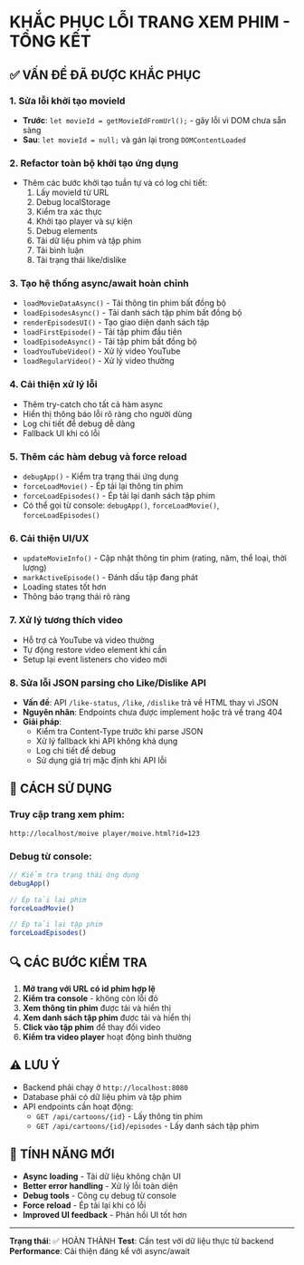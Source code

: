 # KHẮC PHỤC LỖI TRANG XEM PHIM - TỔNG KẾT

## ✅ VẤN ĐỀ ĐÃ ĐƯỢC KHẮC PHỤC

### 1. **Sửa lỗi khởi tạo movieId**
- **Trước**: `let movieId = getMovieIdFromUrl();` - gây lỗi vì DOM chưa sẵn sàng
- **Sau**: `let movieId = null;` và gán lại trong `DOMContentLoaded`

### 2. **Refactor toàn bộ khởi tạo ứng dụng**
- Thêm các bước khởi tạo tuần tự và có log chi tiết:
  1. Lấy movieId từ URL
  2. Debug localStorage  
  3. Kiểm tra xác thực
  4. Khởi tạo player và sự kiện
  5. Debug elements
  6. Tải dữ liệu phim và tập phim
  7. Tải bình luận
  8. Tải trạng thái like/dislike

### 3. **Tạo hệ thống async/await hoàn chỉnh**
- `loadMovieDataAsync()` - Tải thông tin phim bất đồng bộ
- `loadEpisodesAsync()` - Tải danh sách tập phim bất đồng bộ  
- `renderEpisodesUI()` - Tạo giao diện danh sách tập
- `loadFirstEpisode()` - Tải tập phim đầu tiên
- `loadEpisodeAsync()` - Tải tập phim bất đồng bộ
- `loadYouTubeVideo()` - Xử lý video YouTube
- `loadRegularVideo()` - Xử lý video thường

### 4. **Cải thiện xử lý lỗi**
- Thêm try-catch cho tất cả hàm async
- Hiển thị thông báo lỗi rõ ràng cho người dùng
- Log chi tiết để debug dễ dàng
- Fallback UI khi có lỗi

### 5. **Thêm các hàm debug và force reload**
- `debugApp()` - Kiểm tra trạng thái ứng dụng
- `forceLoadMovie()` - Ép tải lại thông tin phim
- `forceLoadEpisodes()` - Ép tải lại danh sách tập phim
- Có thể gọi từ console: `debugApp()`, `forceLoadMovie()`, `forceLoadEpisodes()`

### 6. **Cải thiện UI/UX**
- `updateMovieInfo()` - Cập nhật thông tin phim (rating, năm, thể loại, thời lượng)
- `markActiveEpisode()` - Đánh dấu tập đang phát
- Loading states tốt hơn
- Thông báo trạng thái rõ ràng

### 7. **Xử lý tương thích video**
- Hỗ trợ cả YouTube và video thường
- Tự động restore video element khi cần
- Setup lại event listeners cho video mới

### 8. **Sửa lỗi JSON parsing cho Like/Dislike API**
- **Vấn đề**: API `/like-status`, `/like`, `/dislike` trả về HTML thay vì JSON
- **Nguyên nhân**: Endpoints chưa được implement hoặc trả về trang 404
- **Giải pháp**: 
  - Kiểm tra Content-Type trước khi parse JSON
  - Xử lý fallback khi API không khả dụng
  - Log chi tiết để debug
  - Sử dụng giá trị mặc định khi API lỗi

## 🎯 CÁCH SỬ DỤNG

### Truy cập trang xem phim:
```
http://localhost/moive player/moive.html?id=123
```

### Debug từ console:
```javascript
// Kiểm tra trạng thái ứng dụng
debugApp()

// Ép tải lại phim
forceLoadMovie()

// Ép tải lại tập phim  
forceLoadEpisodes()
```

## 🔍 CÁC BƯỚC KIỂM TRA

1. **Mở trang với URL có id phim hợp lệ**
2. **Kiểm tra console** - không còn lỗi đỏ
3. **Xem thông tin phim** được tải và hiển thị
4. **Xem danh sách tập phim** được tải và hiển thị 
5. **Click vào tập phim** để thay đổi video
6. **Kiểm tra video player** hoạt động bình thường

## ⚠️ LƯU Ý

- Backend phải chạy ở `http://localhost:8080`
- Database phải có dữ liệu phim và tập phim
- API endpoints cần hoạt động:
  - `GET /api/cartoons/{id}` - Lấy thông tin phim
  - `GET /api/cartoons/{id}/episodes` - Lấy danh sách tập phim

## 🚀 TÍNH NĂNG MỚI

- **Async loading** - Tải dữ liệu không chặn UI
- **Better error handling** - Xử lý lỗi toàn diện
- **Debug tools** - Công cụ debug từ console
- **Force reload** - Ép tải lại khi có lỗi
- **Improved UI feedback** - Phản hồi UI tốt hơn

---

**Trạng thái**: ✅ HOÀN THÀNH
**Test**: Cần test với dữ liệu thực từ backend
**Performance**: Cải thiện đáng kể với async/await
